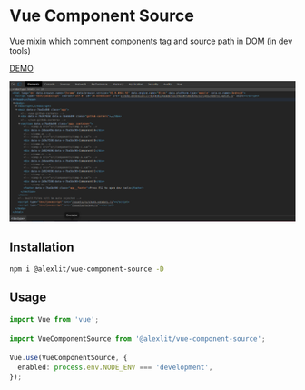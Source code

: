 # Vue Component Source

Vue mixin which comment components tag and source path in DOM (in dev tools)

[DEMO](https://alex-lit.github.io/vue-component-source/)

![banner](https://raw.githubusercontent.com/alex-lit/vue-component-source/master/public/screenshot.png)

## Installation

```bash
npm i @alexlit/vue-component-source -D
```

## Usage

```ts
import Vue from 'vue';

import VueComponentSource from '@alexlit/vue-component-source';

Vue.use(VueComponentSource, {
  enabled: process.env.NODE_ENV === 'development',
});
```
